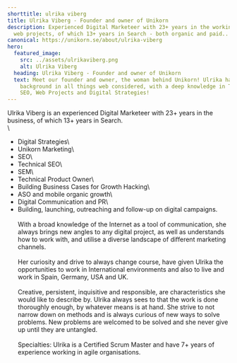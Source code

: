 ```yaml
---
shorttitle: ulrika viberg
title: Ulrika Viberg - Founder and owner of Unikorn
description: Experienced Digital Marketeer with 23+ years in the working with
  web projects, of which 13+ years in Search - both organic and paid..
canonical: https://unikorn.se/about/ulrika-viberg
hero:
  featured_image:
    src: ../assets/ulrikaviberg.png
    alt: Ulrika Viberg
  heading: Ulrika Viberg - Founder and owner of Unikorn
  text: Meet our founder and owner, the woman behind Unikorn! Ulrika has a solid
    background in all things web considered, with a deep knowledge in Technical
    SEO, Web Projects and Digital Strategies!
---
```

Ulrika Viberg is an experienced Digital Marketeer with 23+ years in the business, of which 13+ years in Search.\
\
* Digital Strategies\
* Unikorn Marketing\
* SEO\
* Technical SEO\
* SEM\
* Technical Product Owner\
* Building Business Cases for Growth Hacking\
* ASO and mobile organic growth\
* Digital Communication and PR\
* Building, launching, outreaching and follow-up on digital campaigns.\
\
With a broad knowledge of the Internet as a tool of communication, she always brings new angles to any digital project, as well as understands how to work with, and utilise a diverse landscape of different marketing channels.\
\
Her curiosity and drive to always change course, have given Ulrika the opportunities to work in International environments and also to live and work in Spain, Germany, USA and UK.\
\
Creative, persistent, inquisitive and responsible, are characteristics she would like to describe by. Ulrika always sees to that the work is done thoroughly enough, by whatever means is at hand. She strive to not narrow down on methods and is always curious of new ways to solve problems. New problems are welcomed to be solved and she never give up until they are untangled.\
\
Specialties: Ulrika is a Certified Scrum Master and have 7+ years of experience working in agile organisations.